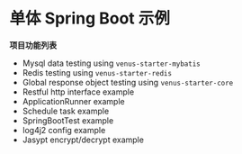 # 单体 Spring Boot 示例

**项目功能列表**

* Mysql data testing using `venus-starter-mybatis`
* Redis testing using `venus-starter-redis`
* Global response object testing using `venus-starter-core`
* Restful http interface example
* ApplicationRunner example
* Schedule task example
* SpringBootTest example
* log4j2 config example
* Jasypt encrypt/decrypt example